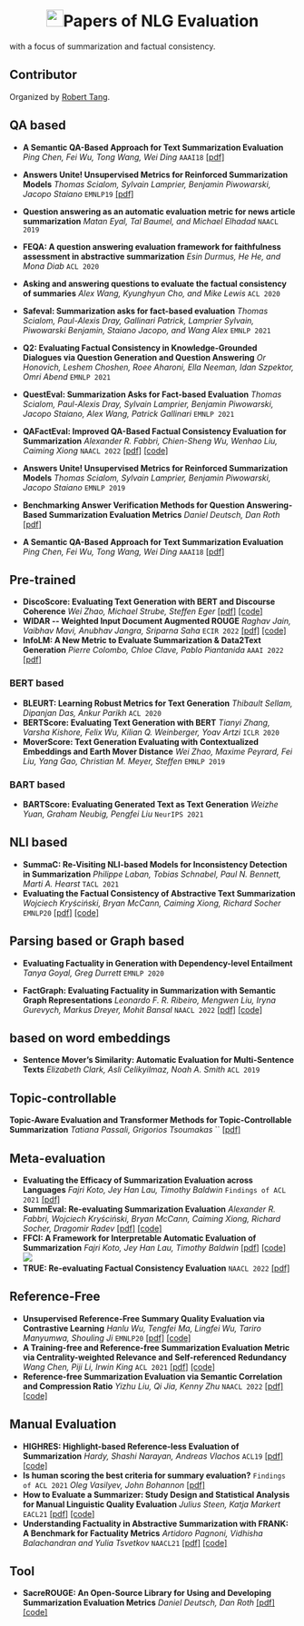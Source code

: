 <p align="center">
<h1 align="center"> <img src="[https://github.com/xcfcode/Summarization-Papers/pic/summary.png](https://github.com/xcfcode/Summarization-Papers/blob/main/pic/summary.png)" width="30" />Papers of NLG Evaluation
</h1>
</p>
with a focus of summarization and factual consistency.


## Contributor
Organized by [Robert Tang](https://xiangrutang.github.io/).



## QA based

- **A Semantic QA-Based Approach for Text Summarization Evaluation** *Ping Chen, Fei Wu, Tong Wang, Wei Ding* `AAAI18` [[pdf]](https://arxiv.org/abs/1704.06259) 
- **Answers Unite! Unsupervised Metrics for Reinforced Summarization Models** *Thomas Scialom, Sylvain Lamprier, Benjamin Piwowarski, Jacopo Staiano* `EMNLP19` [[pdf]](https://arxiv.org/abs/1909.01610)
- **Question answering as an automatic evaluation metric for news article summarization** *Matan Eyal, Tal Baumel, and Michael Elhadad* `NAACL 2019`
- **FEQA: A question answering evaluation framework for faithfulness assessment in abstractive summarization** *Esin Durmus, He He, and Mona Diab* `ACL 2020`
- **Asking and answering questions to evaluate the factual consistency of summaries** *Alex Wang, Kyunghyun Cho, and Mike Lewis* `ACL 2020`
- **Safeval: Summarization asks for fact-based evaluation** *Thomas Scialom, Paul-Alexis Dray, Gallinari Patrick, Lamprier Sylvain, Piwowarski Benjamin, Staiano Jacopo, and Wang Alex* `EMNLP 2021`
- **Q2: Evaluating Factual Consistency in Knowledge-Grounded Dialogues via Question Generation and Question Answering** *Or Honovich, Leshem Choshen, Roee Aharoni, Ella Neeman, Idan Szpektor, Omri Abend* `EMNLP 2021`
- **QuestEval: Summarization Asks for Fact-based Evaluation** *Thomas Scialom, Paul-Alexis Dray, Sylvain Lamprier, Benjamin Piwowarski, Jacopo Staiano, Alex Wang, Patrick Gallinari* `EMNLP 2021`
- **QAFactEval: Improved QA-Based Factual Consistency Evaluation for Summarization** *Alexander R. Fabbri, Chien-Sheng Wu, Wenhao Liu, Caiming Xiong* `NAACL 2022` [[pdf]](https://aclanthology.org/2022.naacl-main.187/) [[code]](https://github.com/salesforce/QAFactEval) 
- **Answers Unite! Unsupervised Metrics for Reinforced Summarization Models** *Thomas Scialom, Sylvain Lamprier, Benjamin Piwowarski, Jacopo Staiano* `EMNLP 2019`




- **Benchmarking Answer Verification Methods for Question Answering-Based Summarization Evaluation Metrics** *Daniel Deutsch, Dan Roth* [[pdf]](https://arxiv.org/abs/2204.10206)

- **A Semantic QA-Based Approach for Text Summarization Evaluation** *Ping Chen, Fei Wu, Tong Wang, Wei Ding* `AAAI18` [[pdf]](https://arxiv.org/abs/1704.06259) 





## Pre-trained

- **DiscoScore: Evaluating Text Generation with BERT and Discourse Coherence** *Wei Zhao, Michael Strube, Steffen Eger* [[pdf]](https://arxiv.org/abs/2201.11176) [[code]](https://github.com/AIPHES/DiscoScore)
- **WIDAR -- Weighted Input Document Augmented ROUGE** *Raghav Jain, Vaibhav Mavi, Anubhav Jangra, Sriparna Saha* `ECIR 2022` [[pdf]](https://arxiv.org/abs/2201.09282) [[code]](https://github.com/Raghav10j/WIDAR)
- **InfoLM: A New Metric to Evaluate Summarization & Data2Text Generation** *Pierre Colombo, Chloe Clave, Pablo Piantanida* `AAAI 2022` [[pdf]](https://arxiv.org/abs/2112.01589)


### BERT based

- **BLEURT: Learning Robust Metrics for Text Generation** *Thibault Sellam, Dipanjan Das, Ankur Parikh* `ACL 2020`
- **BERTScore: Evaluating Text Generation with BERT** *Tianyi Zhang, Varsha Kishore, Felix Wu, Kilian Q. Weinberger, Yoav Artzi* `ICLR 2020`
- **MoverScore: Text Generation Evaluating with Contextualized Embeddings and Earth Mover Distance** *Wei Zhao, Maxime Peyrard, Fei Liu, Yang Gao, Christian M. Meyer, Steffen* `EMNLP 2019`

### BART based

- **BARTScore: Evaluating Generated Text as Text Generation** *Weizhe Yuan, Graham Neubig, Pengfei Liu* `NeurIPS 2021`


## NLI based

- **SummaC: Re-Visiting NLI-based Models for Inconsistency Detection in Summarization** *Philippe Laban, Tobias Schnabel, Paul N. Bennett, Marti A. Hearst* `TACL 2021`
- **Evaluating the Factual Consistency of Abstractive Text Summarization** *Wojciech Kryściński, Bryan McCann, Caiming Xiong, Richard Socher* `EMNLP20` [[pdf]](https://arxiv.org/abs/1910.12840) [[code]](https://github.com/salesforce/factCC)

## Parsing based or Graph based

- **Evaluating Factuality in Generation with Dependency-level Entailment** *Tanya Goyal, Greg Durrett* `EMNLP 2020`


- **FactGraph: Evaluating Factuality in Summarization with Semantic Graph Representations** *Leonardo F. R. Ribeiro, Mengwen Liu, Iryna Gurevych, Markus Dreyer, Mohit Bansal* `NAACL 2022` [[pdf]](https://aclanthology.org/2022.naacl-main.236/) [[code]](https://github.com/amazon-research/fact-graph)

## based on word embeddings

- **Sentence Mover’s Similarity: Automatic Evaluation for Multi-Sentence Texts** *Elizabeth Clark, Asli Celikyilmaz, Noah A. Smith* `ACL 2019`



## Topic-controllable

**Topic-Aware Evaluation and Transformer Methods for Topic-Controllable Summarization** *Tatiana Passali, Grigorios Tsoumakas* `` [[pdf]](https://arxiv.org/abs/2206.04317) 

## Meta-evaluation
- **Evaluating the Efficacy of Summarization Evaluation across Languages** *Fajri Koto, Jey Han Lau, Timothy Baldwin* `Findings of ACL 2021` [[pdf]](https://arxiv.org/abs/2106.01478)
- **SummEval: Re-evaluating Summarization Evaluation** *Alexander R. Fabbri, Wojciech Kryściński, Bryan McCann, Caiming Xiong, Richard Socher, Dragomir Radev* [[pdf]](https://arxiv.org/abs/2007.12626) [[code]](https://github.com/Yale-LILY/SummEval)
- **FFCI: A Framework for Interpretable Automatic Evaluation of Summarization** *Fajri Koto, Jey Han Lau, Timothy Baldwin* [[pdf]](https://arxiv.org/abs/2011.13662) [[code]](https://github.com/fajri91/ffci) ![](https://img.shields.io/badge/-evaluation-brightgreen)
- **TRUE: Re-evaluating Factual Consistency Evaluation** `NAACL 2022` [[pdf]](https://arxiv.org/abs/2204.04991)


## Reference-Free

- **Unsupervised Reference-Free Summary Quality Evaluation via Contrastive Learning** *Hanlu Wu, Tengfei Ma, Lingfei Wu, Tariro Manyumwa, Shouling Ji* `EMNLP20` [[pdf]](https://arxiv.org/abs/2010.01781) [[code]](https://github.com/whl97/LS-Score)
- **A Training-free and Reference-free Summarization Evaluation Metric via Centrality-weighted Relevance and Self-referenced Redundancy** *Wang Chen, Piji Li, Irwin King* `ACL 2021` [[pdf]](https://aclanthology.org/2021.acl-long.34/) [[code]](https://github.com/Chen-Wang-CUHK/Training-Free-and-Ref-Free-Summ-Evaluation)
- **Reference-free Summarization Evaluation via Semantic Correlation and Compression Ratio** *Yizhu Liu, Qi Jia, Kenny Zhu* `NAACL 2022` [[pdf]](https://aclanthology.org/2022.naacl-main.153/) [[code]](https://github.com/YizhuLiu/summeval) 

## Manual Evaluation

- **HIGHRES: Highlight-based Reference-less Evaluation of Summarization** *Hardy, Shashi Narayan, Andreas Vlachos* `ACL19` [[pdf]](https://arxiv.org/abs/1906.01361) [[code]](https://github.com/sheffieldnlp/highres)
- **Is human scoring the best criteria for summary evaluation?** `Findings of ACL 2021` *Oleg Vasilyev, John Bohannon* [[pdf]](https://arxiv.org/abs/2012.14602)
- **How to Evaluate a Summarizer: Study Design and Statistical Analysis for Manual Linguistic Quality Evaluation** *Julius Steen, Katja Markert* `EACL21` [[pdf]](https://www.aclweb.org/anthology/2021.eacl-main.160/) [[code]](https://github.com/julmaxi/summary_lq_analysis)
- **Understanding Factuality in Abstractive Summarization with FRANK: A Benchmark for Factuality Metrics** *Artidoro Pagnoni, Vidhisha Balachandran and Yulia Tsvetkov* `NAACL21` [[pdf]](https://arxiv.org/abs/2104.13346) [[code]](https://github.com/artidoro/frank) 

## Tool

- **SacreROUGE: An Open-Source Library for Using and Developing Summarization Evaluation Metrics** *Daniel Deutsch, Dan Roth* [[pdf]](https://arxiv.org/abs/2007.05374) [[code]](https://github.com/danieldeutsch/sacrerouge)


